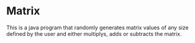 # Matrix
This is a java program that randomly generates matrix values of any size defined by the user and either multiplys, adds or subtracts the matrix.
